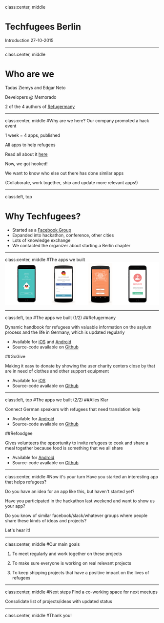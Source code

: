 class:center, middle
# Techfugees Berlin
Introduction
27-10-2015

---
class:center, middle
# Who are we

 Tadas Ziemys and Edgar Neto

 Developers @ Memorado

 2 of the 4 authors of [Refugermany](https://github.com/Memorado/refugermany)

---
class:center, middle
#Why are we here?
 Our company promoted a hack event

 1 week = 4 apps, published

 All apps to help refugees

 Read all about it [here](https://medium.com/@Memorado/)

 Now, we got hooked!

 We want to know who else out there has done similar apps

 (Collaborate, work together, ship and update more relevant apps!)

---
class:left, top
# Why Techfugees?

 - Started as a [Facebook Group](https://www.facebook.com/groups/Techfugees/)
 - Expanded into hackathon, conference, other cities
 - Lots of knowledge exchange
 - We contacted the organizer about starting a Berlin chapter

---
class:center, middle
#The apps we built
![apps](images/all_apps.png)

---
class:left, top
#The apps we built (1/2)
##Refugermany

Dynamic handbook for refugees with valuable information on the asylum process and the life in Germany, which is updated regularly
 - Available for [iOS](https://itunes.apple.com/de/app/refugermany-useful-guide-for/id1045437199) and [Android](https://play.google.com/store/apps/details?id=com.memorado.welcomeGuide)
 - Source-code available on [Github](https://github.com/Memorado/refugermany)

##GoGive

Making it easy to donate by showing the user charity centers close by that are in need of clothes and other support equipment
  - Available for [iOS](https://itunes.apple.com/gb/app/gogive/id1045124494?mt=8)
  - Source-code available on [Github](https://github.com/Memorado/gogive-ios)

---
class:left, top
#The apps we built (2/2)
##Alles Klar

Connect German speakers with refugees that need translation help
   - Available for [Android](https://play.google.com/store/apps/details?id=com.memorado.hackweek.namaste)
   - Source-code available on [Github](https://github.com/Memorado/hackweek_namaste)

##Refoodgee

  Gives volunteers the opportunity to invite refugees to cook and share a meal together because food is something that we all share

  - Available for [Android](https://play.google.com/store/apps/details?id=com.memorado.refoodgee&hl=en)
  - Source-code available on [Github](https://github.com/Memorado/hackweek_refoodgee)

---
class:center, middle
#Now it's your turn
Have you started an interesting app that helps refugees?

Do you have an idea for an app like this, but haven't started yet?

Have you participated in the hackathon last weekend and want to show us your app?

Do you know of similar facebook/slack/whatever groups where people share these kinds of ideas and projects?

Let's hear it!

---
class:center, middle
#Our main goals
1. To meet regularly and work together on these projects

2. To make sure everyone is working on real relevant projects

3. To keep shipping projects that have a positive impact on the lives of refugees

---
class:center, middle
#Next steps
Find a co-working space for next meetups

Consolidate list of projects/ideas with updated status

---
class:center, middle
#Thank you!
